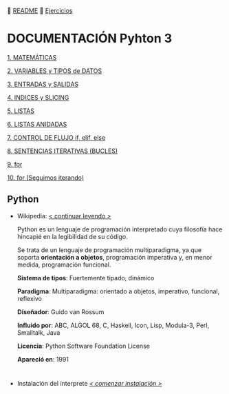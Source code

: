 :page_with_curl: [README](../README.md)  :pencil: [Ejercicios](/tests/indicetests.md)


# DOCUMENTACIÓN Pyhton 3

[1.  MATEMÁTICAS](/documentation/mat.md)

[2.  VARIABLES y TIPOS de DATOS](/documentation/variable.md)

[3.  ENTRADAS y SALIDAS](/documentation/entsal.md) 

[4.  INDICES y SLICING](/documentation/indsli.md)

[5.  LISTAS](/documentation/listas.md)

[6.  LISTAS ANIDADAS](/documentation/listasanidadas.md)

[7.  CONTROL DE FLUJO if, elif, else](/documentation/controlflujo.md)

[8.  SENTENCIAS ITERATIVAS (BUCLES)](/documentation/iterativas.md)

[9.  for](/documentation/for.md)

[10. for (Seguimos iterando)](/documentation/for2.md)

 

## Python

+ Wikipedia: [< continuar leyendo >](https://es.wikipedia.org/wiki/Python)

    Python es un lenguaje de programación interpretado cuya filosofía hace hincapié en la legibilidad de su código.
 
    Se trata de un lenguaje de programación multiparadigma, ya que soporta **orientación a objetos**, programación imperativa y, en menor medida, programación funcional.

     **Sistema de tipos**: Fuertemente tipado, dinámico

     **Paradigma**: Multiparadigma: orientado a objetos, imperativo, funcional, reflexivo

     **Diseñador**: Guido van Rossum

     **Influido por**: ABC, ALGOL 68, C, Haskell, Icon, Lisp, Modula-3, Perl, Smalltalk, Java

     **Licencia**: Python Software Foundation License

     **Apareció en**: 1991

#
+ Instalación del interprete _[< comenzar instalación >](https://www.python.org/downloads/)_

